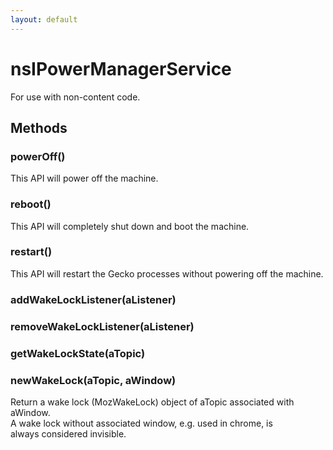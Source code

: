 ```yaml
---
layout: default
---
```


# nsIPowerManagerService #
  
For use with non-content code.  
  

## Methods ##

### powerOff() ###
  
This API will power off the machine.  
  

### reboot() ###
  
This API will completely shut down and boot the machine.  
  

### restart() ###
  
This API will restart the Gecko processes without powering off the machine.  
  

### addWakeLockListener(aListener) ###

### removeWakeLockListener(aListener) ###

### getWakeLockState(aTopic) ###

### newWakeLock(aTopic, aWindow) ###
  
Return a wake lock (MozWakeLock) object of aTopic associated with aWindow.  
A wake lock without associated window, e.g. used in chrome, is  
always considered invisible.  
  
